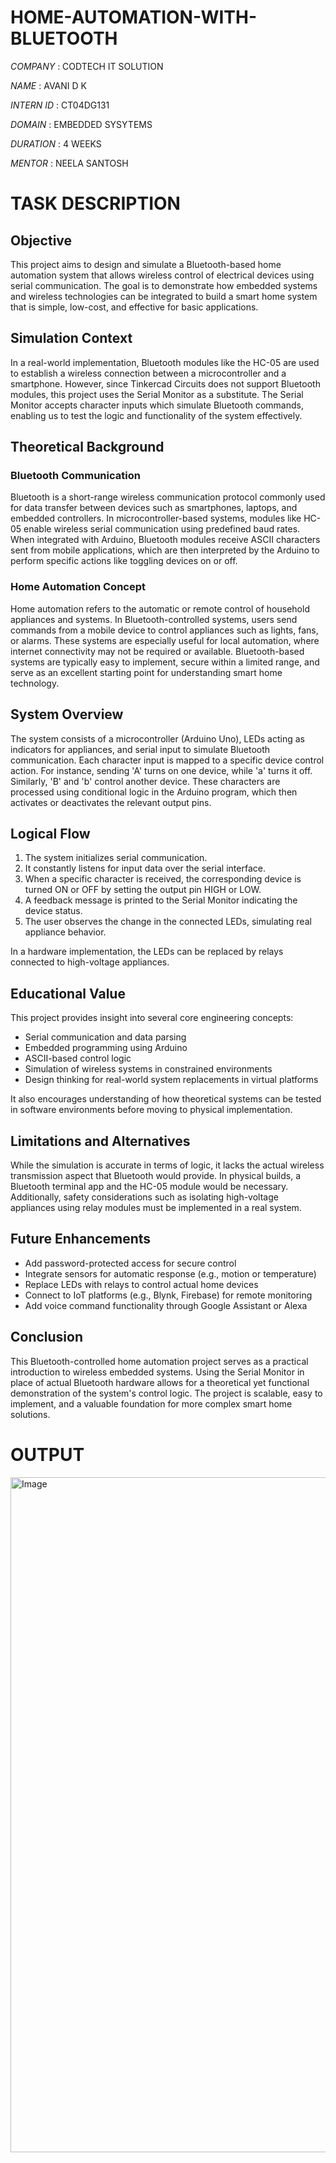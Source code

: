 # HOME-AUTOMATION-WITH-BLUETOOTH

*COMPANY* : CODTECH IT SOLUTION

*NAME* : AVANI D K

*INTERN ID* : CT04DG131

*DOMAIN* : EMBEDDED SYSYTEMS

*DURATION* : 4 WEEKS

*MENTOR* : NEELA SANTOSH

# TASK DESCRIPTION

## Objective

This project aims to design and simulate a Bluetooth-based home automation system that allows wireless control of electrical devices using serial communication. The goal is to demonstrate how embedded systems and wireless technologies can be integrated to build a smart home system that is simple, low-cost, and effective for basic applications.


## Simulation Context

In a real-world implementation, Bluetooth modules like the HC-05 are used to establish a wireless connection between a microcontroller and a smartphone. However, since Tinkercad Circuits does not support Bluetooth modules, this project uses the Serial Monitor as a substitute. The Serial Monitor accepts character inputs which simulate Bluetooth commands, enabling us to test the logic and functionality of the system effectively.


## Theoretical Background

### Bluetooth Communication

Bluetooth is a short-range wireless communication protocol commonly used for data transfer between devices such as smartphones, laptops, and embedded controllers. In microcontroller-based systems, modules like HC-05 enable wireless serial communication using predefined baud rates. When integrated with Arduino, Bluetooth modules receive ASCII characters sent from mobile applications, which are then interpreted by the Arduino to perform specific actions like toggling devices on or off.

### Home Automation Concept

Home automation refers to the automatic or remote control of household appliances and systems. In Bluetooth-controlled systems, users send commands from a mobile device to control appliances such as lights, fans, or alarms. These systems are especially useful for local automation, where internet connectivity may not be required or available. Bluetooth-based systems are typically easy to implement, secure within a limited range, and serve as an excellent starting point for understanding smart home technology.


## System Overview

The system consists of a microcontroller (Arduino Uno), LEDs acting as indicators for appliances, and serial input to simulate Bluetooth communication. Each character input is mapped to a specific device control action. For instance, sending 'A' turns on one device, while 'a' turns it off. Similarly, 'B' and 'b' control another device. These characters are processed using conditional logic in the Arduino program, which then activates or deactivates the relevant output pins.


## Logical Flow

1. The system initializes serial communication.
2. It constantly listens for input data over the serial interface.
3. When a specific character is received, the corresponding device is turned ON or OFF by setting the output pin HIGH or LOW.
4. A feedback message is printed to the Serial Monitor indicating the device status.
5. The user observes the change in the connected LEDs, simulating real appliance behavior.

In a hardware implementation, the LEDs can be replaced by relays connected to high-voltage appliances.


## Educational Value

This project provides insight into several core engineering concepts:

- Serial communication and data parsing
- Embedded programming using Arduino
- ASCII-based control logic
- Simulation of wireless systems in constrained environments
- Design thinking for real-world system replacements in virtual platforms

It also encourages understanding of how theoretical systems can be tested in software environments before moving to physical implementation.


## Limitations and Alternatives

While the simulation is accurate in terms of logic, it lacks the actual wireless transmission aspect that Bluetooth would provide. In physical builds, a Bluetooth terminal app and the HC-05 module would be necessary. Additionally, safety considerations such as isolating high-voltage appliances using relay modules must be implemented in a real system.


## Future Enhancements

- Add password-protected access for secure control
- Integrate sensors for automatic response (e.g., motion or temperature)
- Replace LEDs with relays to control actual home devices
- Connect to IoT platforms (e.g., Blynk, Firebase) for remote monitoring
- Add voice command functionality through Google Assistant or Alexa


## Conclusion

This Bluetooth-controlled home automation project serves as a practical introduction to wireless embedded systems. Using the Serial Monitor in place of actual Bluetooth hardware allows for a theoretical yet functional demonstration of the system's control logic. The project is scalable, easy to implement, and a valuable foundation for more complex smart home solutions.

# OUTPUT 

<img width="1920" height="1080" alt="Image" src="https://github.com/user-attachments/assets/50884b13-426d-4f99-a1a4-35485c89276b" />
